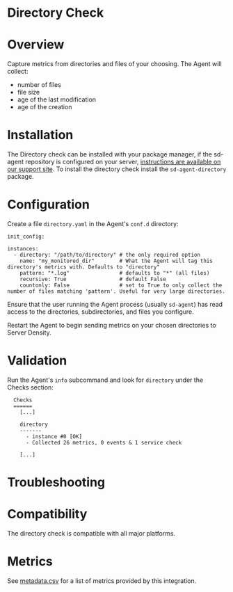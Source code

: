 # Directory Check

# Overview

Capture metrics from directories and files of your choosing. The Agent will collect:

  * number of files
  * file size
  * age of the last modification
  * age of the creation

# Installation

The Directory check can be installed with your package manager, if the sd-agent repository is configured on your server, [instructions are available on our support site](https://support.serverdensity.com/hc/en-us/search?query=directory). To install the directory check install the `sd-agent-directory` package.

# Configuration

Create a file `directory.yaml` in the Agent's `conf.d` directory:

```
init_config:

instances:
  - directory: "/path/to/directory" # the only required option
    name: "my_monitored_dir"        # What the Agent will tag this directory's metrics with. Defaults to "directory"
    pattern: "*.log"                # defaults to "*" (all files)
    recursive: True                 # default False
    countonly: False                # set to True to only collect the number of files matching 'pattern'. Useful for very large directories.
```

Ensure that the user running the Agent process (usually `sd-agent`) has read access to the directories, subdirectories, and files you configure.

Restart the Agent to begin sending metrics on your chosen directories to Server Density.

# Validation

Run the Agent's `info` subcommand and look for `directory` under the Checks section:

```
  Checks
  ======
    [...]

    directory
    -------
      - instance #0 [OK]
      - Collected 26 metrics, 0 events & 1 service check

    [...]
```

# Troubleshooting

# Compatibility

The directory check is compatible with all major platforms.

# Metrics

See [metadata.csv](metadata.csv) for a list of metrics provided by this integration.

